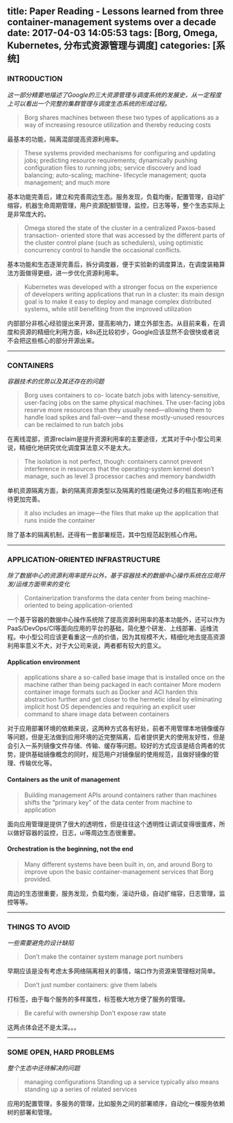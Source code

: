 title: Paper Reading - Lessons learned from three container-management systems over a decade
date: 2017-04-03 14:05:53
tags: [Borg, Omega, Kubernetes, 分布式资源管理与调度]
categories: [系统]
---

### INTRODUCTION

*这一部分精要地描述了Google的三大资源管理与调度系统的发展史，从一定程度上可以看出一个完整的集群管理与调度生态系统的形成过程。*


> Borg shares machines between these two types of applications as a way of increasing resource utilization and thereby reducing costs

最基本的功能，隔离混部提高资源利用率。

> These systems provided mechanisms for configuring and updating jobs; predicting resource requirements; dynamically pushing configuration files to running jobs; service discovery and load balancing; auto-scaling; machine- lifecycle management; quota management; and much more

基本功能完善后，建立和完善周边生态。服务发现，负载均衡，配置管理，自动扩缩容，机器生命周期管理，用户资源配额管理，监控，日志等等，整个生态实际上是非常庞大的。

> Omega stored the state of the cluster in a centralized Paxos-based transaction- oriented store that was accessed by the different parts of the cluster control plane (such as schedulers), using optimistic concurrency control to handle the occasional conflicts.

基本功能和生态逐渐完善后，拆分调度器，便于实验新的调度算法，在调度装箱算法方面做得更细，进一步优化资源利用率。

> Kubernetes was developed with a stronger focus on the experience of developers writing applications that run in a cluster: its main design goal is to make it easy to deploy and manage complex distributed systems, while still benefiting from the improved utilization

内部部分非核心经验提出来开源，提高影响力，建立外部生态。从目前来看，在调度和资源的精细化利用方面，k8s还比较初步，Google应该显然不会很快或者说不会把这些核心的部分开源出来。



----


### CONTAINERS

*容器技术的优势以及其还存在的问题*

> Borg uses containers to co- locate batch jobs with latency-sensitive, user-facing jobs on the same physical machines. The user-facing jobs reserve more resources than they usually need—allowing them to handle load spikes and fail-over—and these mostly-unused resources can be reclaimed to run batch jobs

在离线混部，资源reclaim是提升资源利用率的主要途径，尤其对于中小型公司来说，精细化地研究优化调度算法意义不是太大。

> The isolation is not perfect, though: containers cannot prevent interference in resources that the operating-system kernel doesn’t manage, such as level 3 processor caches and memory bandwidth

单机资源隔离方面，新的隔离资源类型以及隔离的性能(避免过多的相互影响)还有待更加完善。

> it also includes an image—the files that make up the application that runs inside the container

除了基本的隔离机制，还得有一套部署规范，其中包规范起到核心作用。



----



### APPLICATION-ORIENTED INFRASTRUCTURE

*除了数据中心的资源利用率提升以外，基于容器技术的数据中心操作系统在应用开发/运维方面带来的变化*

> Containerization transforms the data center from being machine-oriented to being application-oriented

一个基于容器的数据中心操作系统除了提高资源利用率的基本功能外，还可以作为PaaS/DevOps/CI等面向应用的平台的基础，简化整个研发、上线部署、运维流程。中小型公司应该更看重这一点的价值，因为其规模不大，精细化地去提高资源利用率意义不大，对于大公司来说，两者都有较大的意义。


#### Application environment

> applications share a so-called base image that is installed once on the machine rather than being packaged in each container
> More modern container image formats such as Docker and ACI harden this abstraction further and get closer to the hermetic ideal by eliminating implicit host OS dependencies and requiring an explicit user command to share image data between containers

对于应用部署环境的依赖来说，这两种方式各有好处，前者不用管理本地镜像缓存等问题，但是无法做到应用环境的近完整隔离，后者提供更大的使用友好性，但是会引入一系列镜像文件存储、传输、缓存等问题。较好的方式应该是结合两者的优势，提供基础镜像概念的同时，规范用户对镜像层的使用规范，且做好镜像的管理、传输优化等。


#### Containers as the unit of management

> Building management APIs around containers rather than machines shifts the “primary key” of the data center from machine to application

面向应用管理是提供了很大的透明性，但是往往这个透明性让调试变得很蛋疼，所以做好容器的监控，日志，ui等周边生态很重要。


#### Orchestration is the beginning, not the end

> Many different systems have been built in, on, and around Borg to improve upon the basic container-management services that Borg provided.

周边的生态很重要，服务发现，负载均衡，滚动升级，自动扩缩容，日志管理，监控等等。



----



### THINGS TO AVOID

*一些需要避免的设计缺陷*

> Don’t make the container system manage port numbers

早期应该是没有考虑太多网络隔离相关的事情，端口作为资源来管理相对简单。

> Don’t just number containers: give them labels

打标签，由于每个服务的多样属性，标签极大地方便了服务的管理。

> Be careful with ownership
> Don’t expose raw state

这两点体会还不是太深。。。




----



### SOME OPEN, HARD PROBLEMS

*整个生态中还待解决的问题*

> managing configurations
> Standing up a service typically also means standing up a series of related services

应用的配置管理，多服务的管理，比如服务之间的部署顺序，自动化一棵服务依赖树的部署和管理。




